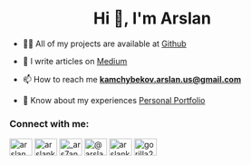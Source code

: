 <h1 align="center">Hi 👋, I'm Arslan</h1>

- 👨‍💻 All of my projects are available at [Github](https://github.com/ArslanKamchybekov)

- 📝 I write articles on [Medium](https://medium.com/@arslankamcybekov7)

- 📫 How to reach me **kamchybekov.arslan.us@gmail.com**

- 📄 Know about my experiences [Personal Portfolio](https://arslankamchybekov.com)

<h3 align="left">Connect with me:</h3>
<p align="left">
<a href="https://linkedin.com/in/arslan kamchybekov" target="blank"><img align="center" src="https://raw.githubusercontent.com/rahuldkjain/github-profile-readme-generator/master/src/images/icons/Social/linked-in-alt.svg" alt="arslan kamchybekov" height="30" width="40" /></a>
<a href="https://kaggle.com/arslankamchybekov" target="blank"><img align="center" src="https://raw.githubusercontent.com/rahuldkjain/github-profile-readme-generator/master/src/images/icons/Social/kaggle.svg" alt="arslankamchybekov" height="30" width="40" /></a>
<a href="https://instagram.com/_ars7an_" target="blank"><img align="center" src="https://raw.githubusercontent.com/rahuldkjain/github-profile-readme-generator/master/src/images/icons/Social/instagram.svg" alt="_ars7an_" height="30" width="40" /></a>
<a href="https://medium.com/@arslankamcybekov7" target="blank"><img align="center" src="https://raw.githubusercontent.com/rahuldkjain/github-profile-readme-generator/master/src/images/icons/Social/medium.svg" alt="@arslankamcybekov7" height="30" width="40" /></a>
<a href="https://www.leetcode.com/arslankamchybekov" target="blank"><img align="center" src="https://raw.githubusercontent.com/rahuldkjain/github-profile-readme-generator/master/src/images/icons/Social/leet-code.svg" alt="arslankamchybekov" height="30" width="40" /></a>
<a href="https://discord.gg/gorilla28" target="blank"><img align="center" src="https://raw.githubusercontent.com/rahuldkjain/github-profile-readme-generator/master/src/images/icons/Social/discord.svg" alt="gorilla28" height="30" width="40" /></a>
</p>

